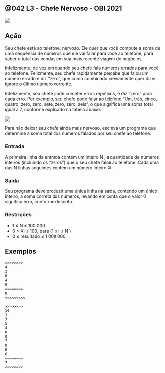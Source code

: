 ## @042 L3 - Chefe Nervoso - OBI 2021

![](https://raw.githubusercontent.com/qxcodefup/arcade/master/base/042/cover.jpg)

[](https://raw.githubusercontent.com/qxcodefup/arcade/master/base/042/solver.py)

## Ação

Seu chefe está ao telefone, nervoso. Ele quer que você compute a soma de uma sequência de números que ele vai falar para você ao telefone, para saber o total das vendas em sua mais recente viagem de negócios. 

Infelizmente, de vez em quando seu chefe fala números errados para você ao telefone. Felizmente, seu chefe rapidamente percebe que falou um número errado e diz “zero”, que como combinado previamente quer dizer ignore o último número corrente.

Infelizmente, seu chefe pode cometer erros repetidos, e diz “zero” para cada erro. Por exemplo, seu chefe pode falar ao telefone “Um, três, cinco, quatro, zero, zero, sete, zero, zero, seis”, o que significa uma soma total igual a 7, conforme explicado na tabela abaixo:

![](https://raw.githubusercontent.com/qxcodefup/arcade/master/base/042/capa.png)


Para não deixar seu chefe ainda mais nervoso, escreva um programa que determine a soma total dos números falados por seu chefe ao telefone.
### Entrada

A primeira linha da entrada contém um inteiro N , a quantidade de números inteiros (incluindo os “zeros”) que o seu chefe falou ao telefone. Cada uma das N linhas seguintes contém um número inteiro Xi .

### Saida

Seu programa deve produzir uma única linha na saída, contendo um único inteiro, a soma correta dos números, levando em conta que o valor 0 significa erro, conforme descrito.

### Restrições
- 1 ≤ N ≤ 100 000
- 0 ≤ Xi ≤ 100, para (1 ≤ i ≤ N )
- 0 ≤ resultado ≤ 1 000 000

## Exemplos

```
>>>>>>>>
4
3
0
4
0
========
0
<<<<<<<<<

>>>>>>>>
10
1
3
5
4
0
0
7
0
0
6
========
7
<<<<<<<<

```
